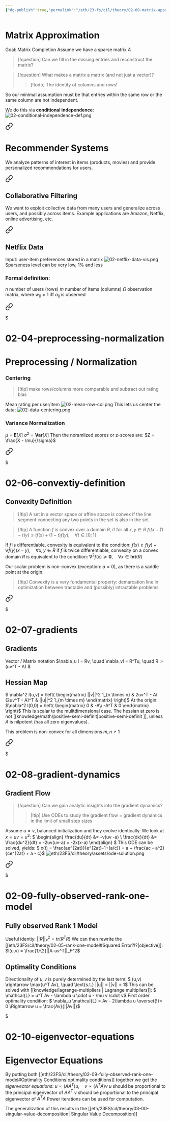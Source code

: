 ```yaml
---
{"dg-publish":true,"permalink":"/eth/23-fs/cil/theory/02-00-matrix-approximation/","tags":["eth/cil/theory"],"created":"","updated":""}
---
```


# Matrix Approximation
Goal: Matrix Completion
Assume we have a sparse matrix $A$
> [!question] Can we fill in the missing entries and reconstruct the matrix?

> [!question] What makes a matrix a matrix (and not just a vector)?
> > [!todo] The identity of columns and rows!

So our minimal assumption must be that entries within the same row or the same column are not independent.

We do this via **conditional independence**:
![02-conditional-independence-def.png](/img/user/eth/23FS/cil/theory/assets/02-conditional-independence-def.png)


<div class="transclusion internal-embed is-loaded"><a class="markdown-embed-link" href="/eth/23-fs/cil/theory/02-01-recommender-systems/" aria-label="Open link"><svg xmlns="http://www.w3.org/2000/svg" width="24" height="24" viewBox="0 0 24 24" fill="none" stroke="currentColor" stroke-width="2" stroke-linecap="round" stroke-linejoin="round" class="svg-icon lucide-link"><path d="M10 13a5 5 0 0 0 7.54.54l3-3a5 5 0 0 0-7.07-7.07l-1.72 1.71"></path><path d="M14 11a5 5 0 0 0-7.54-.54l-3 3a5 5 0 0 0 7.07 7.07l1.71-1.71"></path></svg></a><div class="markdown-embed">




# Recommender Systems
We analyze patterns of interest in items (products, movies) and provide personalized recommendations for users.

</div></div>


<div class="transclusion internal-embed is-loaded"><a class="markdown-embed-link" href="/eth/23-fs/cil/theory/02-02-collaborative-filtering/" aria-label="Open link"><svg xmlns="http://www.w3.org/2000/svg" width="24" height="24" viewBox="0 0 24 24" fill="none" stroke="currentColor" stroke-width="2" stroke-linecap="round" stroke-linejoin="round" class="svg-icon lucide-link"><path d="M10 13a5 5 0 0 0 7.54.54l3-3a5 5 0 0 0-7.07-7.07l-1.72 1.71"></path><path d="M14 11a5 5 0 0 0-7.54-.54l-3 3a5 5 0 0 0 7.07 7.07l1.71-1.71"></path></svg></a><div class="markdown-embed">




## Collaborative Filtering
We want to exploit collective data from many users and generalize across users, and possibly across items. 
Example applications are Amazon, Netflix, online advertising, etc.

</div></div>


<div class="transclusion internal-embed is-loaded"><a class="markdown-embed-link" href="/eth/23-fs/cil/theory/02-03-netflix-data/" aria-label="Open link"><svg xmlns="http://www.w3.org/2000/svg" width="24" height="24" viewBox="0 0 24 24" fill="none" stroke="currentColor" stroke-width="2" stroke-linecap="round" stroke-linejoin="round" class="svg-icon lucide-link"><path d="M10 13a5 5 0 0 0 7.54.54l3-3a5 5 0 0 0-7.07-7.07l-1.72 1.71"></path><path d="M14 11a5 5 0 0 0-7.54-.54l-3 3a5 5 0 0 0 7.07 7.07l1.71-1.71"></path></svg></a><div class="markdown-embed">




## Netflix Data
Input: user-item preferences stored in a matrix
![02-netflix-data-vis.png](/img/user/eth/23FS/cil/theory/assets/02-netflix-data-vis.png)
Sparseness level can be very low, 1% and less

### Formal definition:
$n$ number of users (rows)
$m$ number of items (columns)
$\Omega$ observation matrix, where $w_{i j} = 1$ iff $a_{i j}$ is observed

</div></div>


<div class="transclusion internal-embed is-loaded"><a class="markdown-embed-link" href="/eth/23-fs/cil/theory/02-04-preprocessing-normalization/" aria-label="Open link"><svg xmlns="http://www.w3.org/2000/svg" width="24" height="24" viewBox="0 0 24 24" fill="none" stroke="currentColor" stroke-width="2" stroke-linecap="round" stroke-linejoin="round" class="svg-icon lucide-link"><path d="M10 13a5 5 0 0 0 7.54.54l3-3a5 5 0 0 0-7.07-7.07l-1.72 1.71"></path><path d="M14 11a5 5 0 0 0-7.54-.54l-3 3a5 5 0 0 0 7.07 7.07l1.71-1.71"></path></svg></a><div class="markdown-embed">

$<div class="markdown-embed-title">

# 02-04-preprocessing-normalization

</div>



# Preprocessing / Normalization
### Centering
>[!tip] make rows/columns more comparable and subtract out rating bias

Mean rating per user/item
![02-mean-row-col.png](/img/user/eth/23FS/cil/theory/assets/02-mean-row-col.png)
This lets us center the data:
![02-data-centering.png](/img/user/eth/23FS/cil/theory/assets/02-data-centering.png)
### Variance Normalization
$\mu = \textbf{E}[X]$
$\sigma^2 = \textbf{Var}[X]$
Then the noramlized scores or z-scores are:
$Z = \frac{X - \mu}{\sigma}$

</div></div>


<div class="transclusion internal-embed is-loaded"><a class="markdown-embed-link" href="/eth/23-fs/cil/theory/02-06-convextiy-definition/" aria-label="Open link"><svg xmlns="http://www.w3.org/2000/svg" width="24" height="24" viewBox="0 0 24 24" fill="none" stroke="currentColor" stroke-width="2" stroke-linecap="round" stroke-linejoin="round" class="svg-icon lucide-link"><path d="M10 13a5 5 0 0 0 7.54.54l3-3a5 5 0 0 0-7.07-7.07l-1.72 1.71"></path><path d="M14 11a5 5 0 0 0-7.54-.54l-3 3a5 5 0 0 0 7.07 7.07l1.71-1.71"></path></svg></a><div class="markdown-embed">

$<div class="markdown-embed-title">

# 02-06-convextiy-definition

</div>



## Convexity Definition
> [!tip] A set in a vector space or affine space is convex if the line segment connecting any two points in the set is also in the set

>[!tip] A function $f$ is convex over a domain $R$, if for all $x,y \in R$ $f(tx + (1-t)y) \leq tf(x) + (1-t)f(y), \quad \forall t \in [0;1]$

If $f$ is differentiable, convexity is equivalent to the condition:
$f(x) \geq f(y) + \nabla f(y) (x-y), \quad \forall x,y \in R$
if $f$ is twice differentiable, convexity on a convex domain $R$ is equivalent to the condition:
$\nabla^2 f(x) \succeq \mathbf{0}, \quad \forall x \in \mathbf{Int}(R)$

Our scalar problem is non-convex (exception: $a = 0$), as there is a saddle point at the origin.
>[!tip] Convexity is a very fundamental property: demarcation line in optimization between tractable and (possibly) intractable problems

</div></div>


<div class="transclusion internal-embed is-loaded"><a class="markdown-embed-link" href="/eth/23-fs/cil/theory/02-07-gradients/" aria-label="Open link"><svg xmlns="http://www.w3.org/2000/svg" width="24" height="24" viewBox="0 0 24 24" fill="none" stroke="currentColor" stroke-width="2" stroke-linecap="round" stroke-linejoin="round" class="svg-icon lucide-link"><path d="M10 13a5 5 0 0 0 7.54.54l3-3a5 5 0 0 0-7.07-7.07l-1.72 1.71"></path><path d="M14 11a5 5 0 0 0-7.54-.54l-3 3a5 5 0 0 0 7.07 7.07l1.71-1.71"></path></svg></a><div class="markdown-embed">

$<div class="markdown-embed-title">

# 02-07-gradients

</div>



## Gradients

Vector / Matrix notation
$\nabla_u l = Rv, \quad \nabla_vl = R^Tu, \quad R := (uv^T - A) $
## Hessian Map
$ \nabla^2 l(u,v) = \left( \begin{matrix}
					||v||^2 1_{n \times n} & 2uv^T - A\\
					(2uv^T - A)^T & ||u||^2 1_{m \times m}
					\end{matrix} \right)$
At the origin:
$\nabla^2 l(0,0) = \left( \begin{matrix}
					0 & -A\\
					-A^T & 0
					\end{matrix} \right)$
This is scalar to the mulitdimensional case. The hessian at zero is not [[knowledge/math/positive-semi-definit\|positive-semi-definit ]], unless $A$ is nilpotent (has all zero eigenvalues).

This problem is non-convex for all dimensions $m,n \geq 1$


</div></div>


<div class="transclusion internal-embed is-loaded"><a class="markdown-embed-link" href="/eth/23-fs/cil/theory/02-08-gradient-dynamics/" aria-label="Open link"><svg xmlns="http://www.w3.org/2000/svg" width="24" height="24" viewBox="0 0 24 24" fill="none" stroke="currentColor" stroke-width="2" stroke-linecap="round" stroke-linejoin="round" class="svg-icon lucide-link"><path d="M10 13a5 5 0 0 0 7.54.54l3-3a5 5 0 0 0-7.07-7.07l-1.72 1.71"></path><path d="M14 11a5 5 0 0 0-7.54-.54l-3 3a5 5 0 0 0 7.07 7.07l1.71-1.71"></path></svg></a><div class="markdown-embed">

$<div class="markdown-embed-title">

# 02-08-gradient-dynamics

</div>



## Gradient Flow
>[!question] Can we gain analytic insights into the gradient dynamics?
>> [!tip] Use ODEs to study the gradient flow = gradient dynamics in the limit of small step sizes

Assume $u = v$, balanced initialization and they evolve identically.
We look at $x = uv = u^2$:
$
\begin{align}
\frac{du}{dt} &= -v(uv -a) \\
\frac{dx}{dt} &= \frac{du^2}{dt} = -2uv(uv-a) = -2x(x-a)
\end{align}
$
This ODE can be solved, yields:
$
x(t) = \frac{ae^{2at}}{e^{2at}-1+(a/c)} = a + \frac{ac - a^2}{ce^{2at} + a - c}$
![eth/23FS/cil/theory/assets/ode-solution.png](/img/user/eth/23FS/cil/theory/assets/ode-solution.png)

</div></div>

<div class="transclusion internal-embed is-loaded"><a class="markdown-embed-link" href="/eth/23-fs/cil/theory/02-09-fully-observed-rank-one-model/" aria-label="Open link"><svg xmlns="http://www.w3.org/2000/svg" width="24" height="24" viewBox="0 0 24 24" fill="none" stroke="currentColor" stroke-width="2" stroke-linecap="round" stroke-linejoin="round" class="svg-icon lucide-link"><path d="M10 13a5 5 0 0 0 7.54.54l3-3a5 5 0 0 0-7.07-7.07l-1.72 1.71"></path><path d="M14 11a5 5 0 0 0-7.54-.54l-3 3a5 5 0 0 0 7.07 7.07l1.71-1.71"></path></svg></a><div class="markdown-embed">

$<div class="markdown-embed-title">

# 02-09-fully-observed-rank-one-model

</div>



## Fully observed Rank 1 Model
Useful identiy:
$||R||_F^2 = \text{tr}(R^TR)$
We can then rewrite the [[eth/23FS/cil/theory/02-05-rank-one-model#Squared Error?!?\|objective]]:
$l(u,v) = \frac{1}{2}||A-uv^T||_F^2$
## Optimality Conditions
Directionality of $u,v$ is purely determined by the last term:
$
(u,v) \rightarrow \max\{u^T Av\}, \quad \text{s.t.} ||u|| = ||v|| = 1$
This can be solved with [[knowledge/lagrange-multipliers \| Lagrange multipliers]]:
$
\mathcal{L} = u^T Av - \lambda u \cdot u - \mu v \cdot v$
First order optimality condition:
$
\nabla_u \mathcal{L} = Av - 2\lambda u \overset{!}= 0 \Rightarrow u = \frac{Av}{||Av||}$


</div></div>

<div class="transclusion internal-embed is-loaded"><div class="markdown-embed">

$<div class="markdown-embed-title">

# 02-10-eigenvector-equations

</div>


# Eigenvector Equations
By putting both [[eth/23FS/cil/theory/02-09-fully-observed-rank-one-model#Optimality Conditions\|optimality conditions]] together we get the *eigenvector equations*:
$u \propto (AA^T)u, \quad v \propto (A^TA)v$
$u$  should be proportional to the principal eigenvector of $AA^T$
$v$  should be proportional to the principal eigenvector of $A^TA$
Power iterations can be used for computation.

The generalization of this results in the [[eth/23FS/cil/theory/03-00-singular-value-decomposition\| Singular Value Decomposition]]


</div></div>
